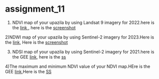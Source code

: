 # assignment_11
1) NDVI map of your upazila by using Landsat 9 imagery for 2022.here is the [link ](https://code.earthengine.google.com/1084b350f2d1ca4d0b1bce7e8e40f04c),
here is the [screenshot](https://github.com/Aimon-Rana-Jihad/assignment_11/commit/2a389b0c48d33b40be65087552835004320903c1)

2)NDWI map of your upazila by using Sentinel-2 imagery for 2023.Here is the [link]((https://code.earthengine.google.com/2ad66751f3e9bc6b7ff3be32f5656a6d)),
Here is the [screenshot](https://github.com/Aimon-Rana-Jihad/assignment_11/commit/39193fc245c2de6f909deff08e7436b3141090de)


3) NDSI map of your upazila by using Sentinel-2 imagery for 2021.here is the GEE [link](https://code.earthengine.google.com/7e678e9a661216928c7d36aa2f89e6d4),
here is the [ss](https://github.com/Aimon-Rana-Jihad/assignment_11/commit/6b10dd2f66bebe42495fd4f02fcab7060983c807)

4)The maximum and minimum NDVI value of your NDVI map.HEre is the GEE [link](https://code.earthengine.google.com/51773d78ca1afd1c58fda1c55d93bab8),Here is the [SS](https://github.com/Aimon-Rana-Jihad/assignment_11/commit/16393909a1505a009e36ae991675e9355eabcd88)
